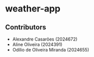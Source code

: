 # weather-app

## Contributors

- Alexandre Casarões (2024672)
- Aline Oliveira (2024391)
- Odílio de Oliveira Miranda (2024655)
